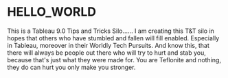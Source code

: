 # HELLO_WORLD
This is a Tableau 9.0 Tips and Tricks Silo......
I am creating this T&T silo in hopes that others who have stumbled and fallen will fill enabled. Especially in Tableau, moreover in their Worldly Tech Pursuits.  And know this, that there will always be people out there who will try to hurt and stab you, because that's just what they were made for.  You are Teflonite and nothing, they do can hurt you only make you stronger.
